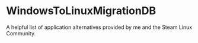 WindowsToLinuxMigrationDB
=========================

A helpful list of application alternatives provided by me and the Steam Linux Community.
